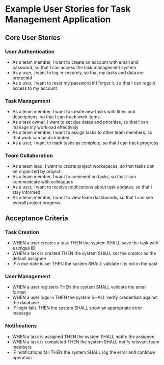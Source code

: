 # Example User Stories for Task Management Application

## Core User Stories

### User Authentication
- As a team member, I want to create an account with email and password, so that I can access the task management system
- As a user, I want to log in securely, so that my tasks and data are protected
- As a user, I want to reset my password if I forget it, so that I can regain access to my account

### Task Management
- As a team member, I want to create new tasks with titles and descriptions, so that I can track work items
- As a task owner, I want to set due dates and priorities, so that I can manage my workload effectively
- As a team member, I want to assign tasks to other team members, so that work can be distributed
- As a user, I want to mark tasks as complete, so that I can track progress

### Team Collaboration
- As a team lead, I want to create project workspaces, so that tasks can be organized by project
- As a team member, I want to comment on tasks, so that I can communicate with colleagues
- As a user, I want to receive notifications about task updates, so that I stay informed
- As a team member, I want to view team dashboards, so that I can see overall project progress

## Acceptance Criteria

### Task Creation
- WHEN a user creates a task THEN the system SHALL save the task with a unique ID
- WHEN a task is created THEN the system SHALL set the creator as the default assignee
- IF a due date is set THEN the system SHALL validate it is not in the past

### User Management
- WHEN a user registers THEN the system SHALL validate the email format
- WHEN a user logs in THEN the system SHALL verify credentials against the database
- IF login fails THEN the system SHALL show an appropriate error message

### Notifications
- WHEN a task is assigned THEN the system SHALL notify the assignee
- WHEN a task is completed THEN the system SHALL notify relevant team members
- IF notifications fail THEN the system SHALL log the error and continue operation
